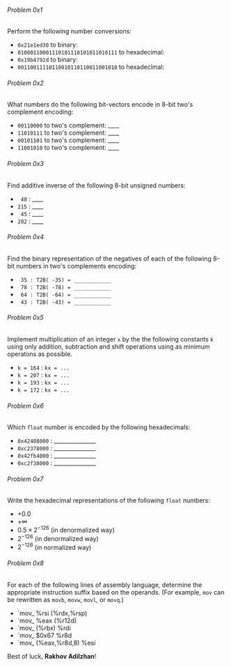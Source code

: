 ###### Problem 0x1
Perform the following number conversions:
* `0x21e1ed30` to binary:
* `01000110001110101110101011010111` to hexadecimal:
* `0x19b4792d` to binary:
* `00110011110110010110110011001010` to hexadecimal:

###### Problem 0x2
What numbers do the following bit-vectors encode in 8-bit two's complement encoding:
* `00110000` to two's complement: ____
* `11010111` to two's complement: ____
* `00101101` to two's complement: ____
* `11001010` to two's complement: ____

###### Problem 0x3
Find additive inverse of the following 8-bit unsigned numbers:
* ` 48` : ____
* `215` : ____
* ` 45` : ____
* `202` : ____

###### Problem 0x4
Find the binary representation of the negatives of each of the following 8-bit numbers in two's complements encoding:
* ` 35 : T2B( -35) = ____________`
* ` 78 : T2B( -78) = ____________`
* ` 64 : T2B( -64) = ____________`
* ` 43 : T2B( -43) = ____________`

###### Problem 0x5
Implement multiplication of an integer `x` by the the following constants `k` using only addition, subtraction and shift operations using as minimum operatons as possible.
* `k = 164` : `kx = ...`
* `k = 207` : `kx = ...`
* `k = 193` : `kx = ...`
* `k = 172` : `kx = ...`

###### Problem 0x6
Which `float` number is encoded by the following hexadecimals:
* `0x42408000` : _______________
* `0xc2378000` : _______________
* `0x42fb4000` : _______________
* `0xc2f38000` : _______________

###### Problem 0x7
Write the hexadecimal representations of the following  `float` numbers:
* $+0.0$
* $+\infty$
* $0.5\times2^{-126}$ (in denormalized way)
* $2^{-126}$ (in denormalized way)
* $2^{-126}$ (in normalized way)

###### Problem 0x8
For each of the following lines of assembly language, determine the appropriate instruction suffix based on the operands. (For example, `mov` can be rewritten as `movb`, `movw`, `movl`, or `movq`.)
* `mov_ %rsi (%rdx,%rsp)
* `mov_ %eax (%r12d)
* `mov_ (%rbx) %rdi
* `mov_ $0x67 %r8d
* `mov_ (%eax,%r8d,8) %esi

Best of luck, **Rakhov Adilzhan**!
